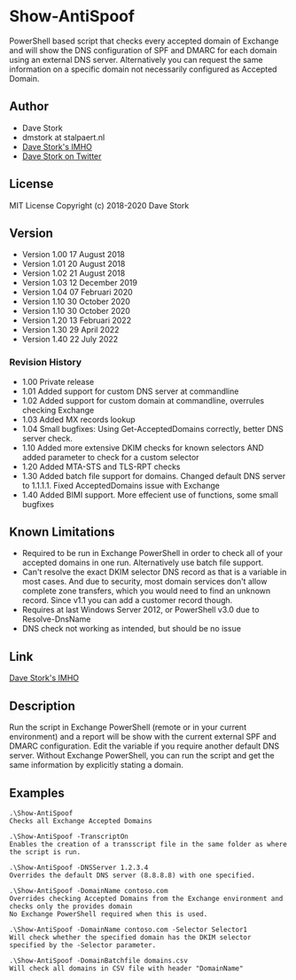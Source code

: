 # Show-AntiSpoof  

PowerShell based script that checks every accepted domain of Exchange and will show the DNS configuration of SPF and DMARC for each domain using an external DNS server. Alternatively you can request the same information on a specific domain not necessarily configured as Accepted Domain.

## Author  

- Dave Stork
- dmstork at stalpaert.nl
- [Dave Stork's IMHO](https://dirteam.com/dave)
- [Dave Stork on Twitter](https://twitter.com/dmstork)

## License

MIT License Copyright (c) 2018-2020 Dave Stork

## Version

- Version 1.00    17 August 2018
- Version 1.01    20 August 2018
- Version 1.02    21 August 2018
- Version 1.03    12 December 2019
- Version 1.04    07 Februari 2020
- Version 1.10    30 October 2020
- Version 1.10    30 October 2020
- Version 1.20    13 Februari 2022
- Version 1.30    29 April 2022
- Version 1.40    22 July 2022

### Revision History  

- 1.00    Private release
- 1.01    Added support for custom DNS server at commandline
- 1.02    Added support for custom domain at commandline, overrules checking Exchange
- 1.03    Added MX records lookup
- 1.04    Small bugfixes: Using Get-AcceptedDomains correctly, better DNS server check.
- 1.10    Added more extensive DKIM checks for known selectors AND added parameter to check for a custom selector
- 1.20    Added MTA-STS and TLS-RPT checks
- 1.30    Added batch file support for domains. Changed default DNS server to 1.1.1.1. Fixed AcceptedDomains issue with Exchange
- 1.40    Added BIMI support. More effecient use of functions, some small bugfixes

## Known Limitations  

- Required to be run in Exchange PowerShell in order to check all of your accepted domains in one run. Alternatively use batch file support.
- Can't resolve the exact DKIM selector DNS record as that is a variable in most cases. And due to security, most domain services don't allow complete zone transfers, which you would need to find an unknown record. Since v1.1 you can add a customer record though.
- Requires at last Windows Server 2012, or PowerShell v3.0 due to Resolve-DnsName
- DNS check not working as intended, but should be no issue

## Link  

[Dave Stork's IMHO](https://dirteam.com/dave)

## Description

Run the script in Exchange PowerShell (remote or in your current environment) and a report will be show with the current external SPF and DMARC configuration. Edit the variable if you require another default DNS server. Without Exchange PowerShell, you can run the script and get the same information by explicitly stating a domain.

## Examples  

    .\Show-AntiSpoof
    Checks all Exchange Accepted Domains 

    .\Show-AntiSpoof -TranscriptOn 
    Enables the creation of a transscript file in the same folder as where the script is run.

    .\Show-AntiSpoof -DNSServer 1.2.3.4
    Overrides the default DNS server (8.8.8.8) with one specified.
    
    .\Show-AntiSpoof -DomainName contoso.com
    Overrides checking Accepted Domains from the Exchange environment and checks only the provides domain
    No Exchange PowerShell required when this is used.

    .\Show-AntiSpoof -DomainName contoso.com -Selector Selector1
    Will check whether the specified domain has the DKIM selector specified by the -Selector parameter.

    .\Show-AntiSpoof -DomainBatchfile domains.csv
    Will check all domains in CSV file with header "DomainName"
